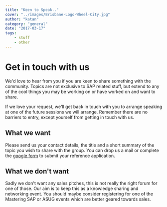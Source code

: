 ```yaml
---
title: "Keen to Speak.."
cover: "../images/Brisbane-Logo-Wheel-City.jpg"
author: "katan"
category: "general"
date: "2017-03-17"
tags:
    - stuff
    - other
---
```

# Get in touch with us
We'd love to hear from you if you are keen to share something with the community.  Topics are not exclusive to SAP related stuff, but extend to any of the cool things you may be working on or have worked on and want to share.  

If we love your request, we'll get back in touch with you to arrange speaking at one of the future sessions we will arrange.  Remember there are no barriers to entry, except yourself from getting in touch with us.

## What we want

Please send us your contact details, the title and a short summary of the topic you wish to share with the group.  You can drop us a mail or complete the [google form](https://goo.gl/forms/NiQ9uWiXf6B9nBWI2) to submit your reference application. 


## What we don't want

Sadly we don't want any sales pitches, this is not really the right forum for one of those.  Our aim is to keep this as a knowledge sharing and networking event.  You should maybe consider registering for one of the Mastering SAP or ASUG events which are better geared towards sales.    
